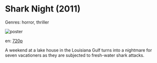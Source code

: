 # Shark Night (2011)

Genres: horror, thriller

![poster](http://image.tmdb.org/t/p/w500/ckvd7BKUYwAVViKmyYPh15eONdc.jpg)

en:
  [720p](magnet:?xt=urn:btih:ED991386E16F0B63A2415BE9CDD04EB651F78D9B&tr=udp://glotorrents.pw:6969/announce&tr=udp://tracker.opentrackr.org:1337/announce&tr=udp://torrent.gresille.org:80/announce&tr=udp://tracker.openbittorrent.com:80&tr=udp://tracker.coppersurfer.tk:6969&tr=udp://tracker.leechers-paradise.org:6969&tr=udp://p4p.arenabg.ch:1337&tr=udp://tracker.internetwarriors.net:1337)
  


A weekend at a lake house in the Louisiana Gulf turns into a nightmare for seven vacationers as they are subjected to fresh-water shark attacks.